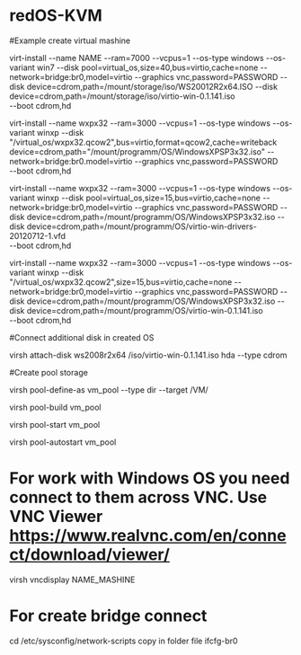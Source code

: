 # redOS-KVM

#Example create virtual mashine

virt-install --name NAME --ram=7000 --vcpus=1 --os-type windows 
--os-variant win7 --disk pool=virtual_os,size=40,bus=virtio,cache=none 
--network=bridge:br0,model=virtio --graphics vnc,password=PASSWORD 
--disk device=cdrom,path=/mount/storage/iso/WS20012R2x64.ISO 
--disk device=cdrom,path=/mount/storage/iso/virtio-win-0.1.141.iso  
--boot cdrom,hd

virt-install --name wxpx32 --ram=3000 --vcpus=1 --os-type windows --os-variant winxp 
--disk "/virtual_os/wxpx32.qcow2",bus=virtio,format=qcow2,cache=writeback device=cdrom,path="/mount/programm/OS/WindowsXPSP3x32.iso" 
--network=bridge:br0.model=virtio --graphics vnc,password=PASSWORD  
--boot cdrom,hd

virt-install --name wxpx32 --ram=3000 --vcpus=1 --os-type windows --os-variant winxp 
--disk pool=virtual_os,size=15,bus=virtio,cache=none 
--network=bridge:br0,model=virtio --graphics vnc,password=PASSWORD --disk device=cdrom,path=/mount/programm/OS/WindowsXPSP3x32.iso 
--disk device=cdrom,path=/mount/programm/OS/virtio-win-drivers-20120712-1.vfd  
--boot cdrom,hd

virt-install --name wxpx32 --ram=3000 --vcpus=1 --os-type windows --os-variant winxp 
--disk "/virtual_os/wxpx32.qcow2",size=15,bus=virtio,cache=none --network=bridge:br0,model=virtio 
--graphics vnc,password=PASSWORD --disk device=cdrom,path=/mount/programm/OS/WindowsXPSP3x32.iso 
--disk device=cdrom,path=/mount/programm/OS/virtio-win-0.1.141.iso  
--boot cdrom,hd

#Connect additional disk in created OS

virsh attach-disk ws2008r2x64 /iso/virtio-win-0.1.141.iso hda --type cdrom

#Create pool storage

virsh pool-define-as vm_pool --type dir --target /VM/

virsh pool-build vm_pool

virsh pool-start vm_pool

virsh pool-autostart vm_pool
 
# For work with Windows OS you need connect to them across VNC. Use VNC Viewer https://www.realvnc.com/en/connect/download/viewer/
 virsh vncdisplay NAME_MASHINE
 
 
# For create bridge connect
cd /etc/sysconfig/network-scripts
copy in folder file ifcfg-br0
